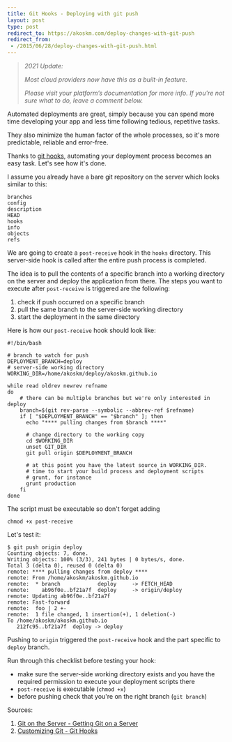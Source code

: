 ```yaml
---
title: Git Hooks - Deploying with git push
layout: post
type: post
redirect_to: https://akoskm.com/deploy-changes-with-git-push
redirect_from:
 - /2015/06/28/deploy-changes-with-git-push.html
---
```


> *2021 Update:*
>
> *Most cloud providers now have this as a built-in feature.*
>
> *Please visit your platform’s documentation for more info. If you're not sure what to do, leave a comment below.*

Automated deployments are great, simply because you can spend more time developing your app and less time following tedious, repetitive tasks.

They also minimize the human factor of the whole processes, so it's more predictable, reliable and error-free.

Thanks to [git hooks](https://git-scm.com/book/en/v2/Customizing-Git-Git-Hooks), automating your deployment process becomes an easy task. Let's see how it's done.

I assume you already have a bare git repository on the server which looks similar to this:

```
branches
config
description
HEAD
hooks
info
objects
refs
```

We are going to create a `post-receive` hook in the `hooks` directory. This server-side hook is called after the entire push process is completed.

The idea is to pull the contents of a specific branch into a working directory on the server and deploy the application from there. The steps you want to execute after `post-receive` is triggered are the following:

1. check if push occurred on a specific branch
2. pull the same branch to the server-side working directory
3. start the deployment in the same directory

Here is how our `post-receive` hook should look like:

```
#!/bin/bash

# branch to watch for push
DEPLOYMENT_BRANCH=deploy
# server-side working directory
WORKING_DIR=/home/akoskm/deploy/akoskm.github.io

while read oldrev newrev refname
do
    # there can be multiple branches but we're only interested in deploy
    branch=$(git rev-parse --symbolic --abbrev-ref $refname)
    if [ "$DEPLOYMENT_BRANCH" == "$branch" ]; then
      echo "**** pulling changes from $branch ****"

      # change directory to the working copy
      cd $WORKING_DIR
      unset GIT_DIR
      git pull origin $DEPLOYMENT_BRANCH

      # at this point you have the latest source in WORKING_DIR.
      # time to start your build process and deployment scripts
      # grunt, for instance
      grunt production
    fi
done
```

The script must be executable so don't forget adding

```
chmod +x post-receive
```

Let's test it:

```
$ git push origin deploy
Counting objects: 7, done.
Writing objects: 100% (3/3), 241 bytes | 0 bytes/s, done.
Total 3 (delta 0), reused 0 (delta 0)
remote: **** pulling changes from deploy ****
remote: From /home/akoskm/akoskm.github.io
remote:  * branch            deploy     -> FETCH_HEAD
remote:    ab96f0e..bf21a7f  deploy     -> origin/deploy
remote: Updating ab96f0e..bf21a7f
remote: Fast-forward
remote:  foo | 2 +-
remote:  1 file changed, 1 insertion(+), 1 deletion(-)
To /home/akoskm/akoskm.github.io
   212fc95..bf21a7f  deploy -> deploy
```

Pushing to `origin` triggered the `post-receive` hook and the part specific to `deploy` branch.

Run through this checklist before testing your hook:

+ make sure the server-side working directory exists and you have the required permission to execute your deployment scripts there
+ `post-receive` is executable (`chmod +x`)
+ before pushing check that you're on the right branch (`git branch`)

Sources:

1. [Git on the Server - Getting Git on a Server](https://git-scm.com/book/en/v2/Git-on-the-Server-Getting-Git-on-a-Server)
2. [Customizing Git - Git Hooks](https://git-scm.com/book/en/v2/Customizing-Git-Git-Hooks)
